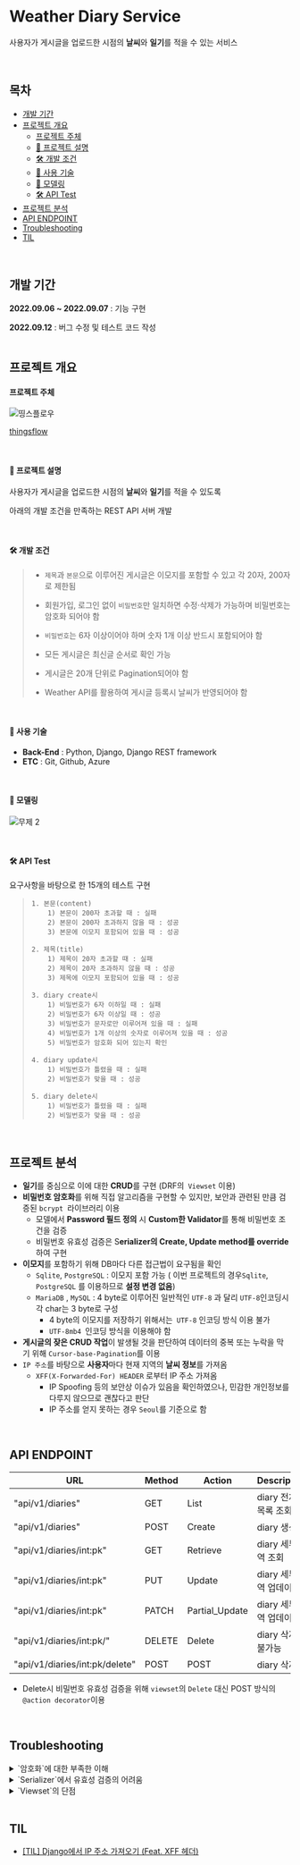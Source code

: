 # Weather Diary Service

사용자가 게시글을 업로드한 시점의 **날씨**와 **일기**를 적을 수 있는 서비스

</br>

## 목차

  * [개발 기간](#개발-기간)
  * [프로젝트 개요](#프로젝트-개요)
      - [프로젝트 주체](#프로젝트-주체)
      - [💭 프로젝트 설명](#-프로젝트-설명)
      - [🛠 개발 조건](#-개발-조건)
      - [🧹 사용 기술](#-사용-기술)
      - [📰 모델링](#-모델링)
      - [🛠 API Test](#-api-test)
  * [프로젝트 분석](#프로젝트-분석)
  * [API ENDPOINT](#api-endpoint)
  * [Troubleshooting](#troubleshooting)
  * [TIL](#til)


</br>

## 개발 기간
**2022.09.06 ~ 2022.09.07** : 기능 구현

**2022.09.12** : 버그 수정 및 테스트 코드  작성
</br>
</br>
  
## 프로젝트 개요


#### 프로젝트 주체 


![띵스플로우](https://user-images.githubusercontent.com/83492367/189649735-4498ba67-b27f-4653-850d-b4f42586547f.png)


[thingsflow](https://thingsflow.com/ko/home)

</br>

#### 💭 프로젝트 설명
사용자가 게시글을 업로드한 시점의 **날씨**와 **일기**를 적을 수 있도록

아래의 개발 조건을 만족하는 REST API 서버 개발

</br>

#### 🛠 개발 조건

> - `제목`과 `본문`으로 이루어진 게시글은 이모지를 포함할 수 있고 각 20자, 200자로 제한됨
> 	
> - 회원가입, 로그인 없이 `비밀번호`만 일치하면 수정·삭제가 가능하며 비밀번호는 암호화 되어야 함
> 	
> - `비밀번호`는 6자 이상이어야 하며 숫자 1개 이상 반드시 포함되어야 함
> 	
> - 모든 게시글은 최신글 순서로 확인 가능
> - 게시글은 20개 단위로 Pagination되어야 함
> - Weather API를 활용하여 게시글 등록시 날씨가 반영되어야 함

</br>

#### 🧹 사용 기술 

- **Back-End** : Python, Django, Django REST framework
- **ETC** : Git, Github, Azure

</br>

#### 📰 모델링
![무제 2](https://user-images.githubusercontent.com/83492367/189656844-fd1224fa-a9cc-4bdc-8dbc-bafa28819f5a.jpg)

</br>

#### 🛠 API Test

요구사항을 바탕으로 한 15개의 테스트 구현



>     1. 본문(content)
>         1) 본문이 200자 초과할 때 : 실패
>         2) 본문이 200자 초과하지 않을 때 : 성공
>         3) 본문에 이모지 포함되어 있을 때 : 성공
> 
>     2. 제목(title)
>         1) 제목이 20자 초과할 때 : 실패
>         2) 제목이 20자 초과하지 않을 때 : 성공
>         3) 제목에 이모지 포함되어 있을 때 : 성공
> 
>     3. diary create시
>         1) 비밀번호가 6자 이하일 때 : 실패
>         2) 비밀번호가 6자 이상일 때 : 성공
>         3) 비밀번호가 문자로만 이루어져 있을 때 : 실패
>         4) 비밀번호가 1개 이상의 숫자로 이루어져 있을 때 : 성공
>         5) 비밀번호가 암호화 되어 있는지 확인
> 
>     4. diary update시
>         1) 비밀번호가 틀렸을 때 : 실패
>         2) 비밀번호가 맞을 때 : 성공
> 
>     5. diary delete시
>         1) 비밀번호가 틀렸을 때 : 실패
>         2) 비밀번호가 맞을 때 : 성공






</br>

## 프로젝트 분석
- **일기**를 중심으로 이에 대한 **CRUD**를 구현 (DRF의` Viewset` 이용)
- **비밀번호 암호화**를 위해  직접 알고리즘을 구현할 수 있지만, 보안과 관련된 만큼 검증된 `bcrypt `라이브러리 이용
	- 모델에서 **Password 필드 정의** 시 **Custom한 Validator**를 통해 비밀번호 조건을 검증
	- 비밀번호 유효성 검증은 S**erializer의 Create, Update method를 override**하여 구현
- **이모지**를 포함하기 위해 DB마다 다른 접근법이 요구됨을 확인
	- `Sqlite`, `PostgreSQL` : 이모지 포함 가능 ( 이번 프로젝트의 경우`Sqlite`, `PostgreSQL` 를 이용하므로 **설정 변경 없음**)
	-  `MariaDB` , `MySQL` : 4 byte로 이루어진 일반적인 `UTF-8` 과 달리 `UTF-8`인코딩시 각 char는 3 byte로 구성
		- 4 byte의 이모지를 저장하기 위해서는` UTF-8` 인코딩 방식 이용 불가
		- `UTF-8mb4 `인코딩 방식을 이용해야 함
- **게시글의 잦은 CRUD 작업**이 발생될 것을 판단하여 데이터의 중복 또는 누락을 막기 위해 `Cursor-base-Pagination`를 이용
-  `IP 주소`를 바탕으로 **사용자**마다 현재 지역의 **날씨 정보**를 가져옴
	- `XFF(X-Forwarded-For) HEADER` 로부터 IP 주소 가져옴
		- IP Spoofing 등의 보안상 이슈가 있음을 확인하였으나, 민감한 개인정보를 다루지 않으므로 괜찮다고 판단
		- IP 주소를 얻지 못하는 경우 `Seoul`를 기준으로 함
	
</br>

## API ENDPOINT


URL|Method|Action|Description|
|------|---|---|---|
|"api/v1/diaries"|GET|List|diary 전체 목록 조회|
|"api/v1/diaries"|POST|Create|diary 생성
|"api/v1/diaries/int:pk"|GET|Retrieve|diary 세부내역 조회
|"api/v1/diaries/int:pk"|PUT|Update|diary 세부내역 업데이트|
|"api/v1/diaries/int:pk"|PATCH|Partial_Update|diary 세부내역 업데이트|
|"api/v1/diaries/int:pk/"|DELETE|Delete|diary 삭제 불가능|
|"api/v1/diaries/int:pk/delete"|POST|POST|diary 삭제|

* Delete시 비밀번호 유효성 검증을 위해 `viewset`의 `Delete` 대신 POST 방식의` @action decorator `이용

</br>

## Troubleshooting


<details>
<summary>`암호화`에 대한 부족한 이해</summary>

<!-- summary 아래 한칸 공백 두어야함 -->

- 초반에 Django에서 제공하는 기본 암호화 함수가 아니라 `Argon2`라는 라이브러리를 이용하여 암호화를 진행
-  최신 알고리즘인 만큼 문서가 부족하여 PasswordHasher() 함수에 대해 이해하는데 많은 시간을 소요함
- Password를 str 형태로 비교해야한다는 점을 알지 못해 이로 인한 시간을 낭비함
-  결국은 viewset의 문제점들로 대중적인 bcrypt를 이용하여 기능을 구현
-  과제를 마무리하기 위해 시간을 효율적으로 관리해야 할 필요성에 대해 체감

</details>

<details>
<summary>`Serializer`에서 유효성 검증의 어려움</summary>

<!-- summary 아래 한칸 공백 두어야함 -->


- 유효성 검증을 **Serializer**와 **View** 중 어느 수준에서 진행해야 하는지에 대해 많은 시간 소요
	- View에서는 perform_create, perform_update, perform_destory 등 인스턴스를 DB에 처리하는 로직을 가지고 있을 뿐
	- DRF의 Source Code를 참고했을때 실질적인 데이터의 유효성 검증 및 생성은 Serilizer에서 진행된다고 판단
	- Serializer에서는 Create시, Update시에만 유효성 검증 가능 
		- Delete Serializer를 따로 구현하여 Update method 로직을 바꿔 Delete method로 이용하려했으나 실패
		-  **기간안에** **Delete시 유효성 검증에 대한 적절한 방법을 찾지 못함**
			- 후에 @action decorator를 이용하여 delete하도록 변경하여 기능 구현

- 유효성 검증이라는 Serializer의 기능에 대한 이해 부족으로 판단되어 추후 학습 예정
			
</details>


<details>
<summary>`Viewset`의 단점</summary>

<!-- summary 아래 한칸 공백 두어야함 -->

- 반복되는 코드를 줄이고자 Viewset을 이용하여 CRUD를 구현하였으나, 각 method에 대한 정확한 이해가 부족
-  특히 Viewset의 Destory method는 유효성을 검증하는 로직이 없음을 확인하는데 오랜 시간을 소요함
-  Viewset 대신 Apiview를 이용할 필요성에 대해 체감,  API v2를 Apiview를 이용하여 추후 구현 예정


</details>

</br>

## TIL

- [[TIL] Django에서 IP 주소 가져오기 (Feat. XFF 헤더)](https://medium.com/@heeee/til-django%EC%97%90%EC%84%9C-ip-%EC%A3%BC%EC%86%8C-%EA%B0%80%EC%A0%B8%EC%98%A4%EA%B8%B0-feat-xff-%ED%97%A4%EB%8D%94-52acd7274139)



